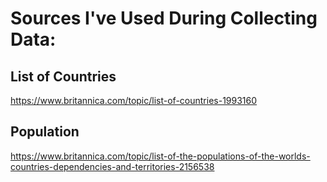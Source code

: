 # Sources I've Used During Collecting Data:
## List of Countries
 https://www.britannica.com/topic/list-of-countries-1993160
## Population
 https://www.britannica.com/topic/list-of-the-populations-of-the-worlds-countries-dependencies-and-territories-2156538
 